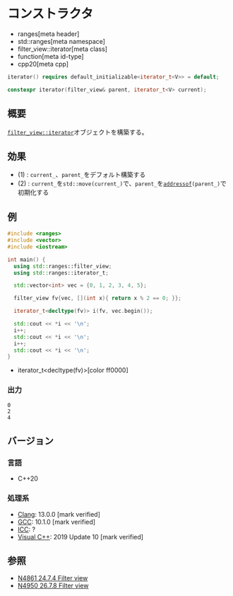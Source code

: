 # コンストラクタ
* ranges[meta header]
* std::ranges[meta namespace]
* filter_view::iterator[meta class]
* function[meta id-type]
* cpp20[meta cpp]

```cpp
iterator() requires default_initializable<iterator_t<V>> = default;    // (1)

constexpr iterator(filter_view& parent, iterator_t<V> current);        // (2)
```

## 概要

[`filter_view::iterator`](../iterator.md)オブジェクトを構築する。

## 効果

- (1) : `current_`、`parent_`をデフォルト構築する
- (2) : `current_`を`std::move(current_)`で、`parent_`を[`addressof`](/reference/memory/addressof.md)`(parent_)`で初期化する

## 例
```cpp example
#include <ranges>
#include <vector>
#include <iostream>

int main() {
  using std::ranges::filter_view;
  using std::ranges::iterator_t;

  std::vector<int> vec = {0, 1, 2, 3, 4, 5};

  filter_view fv{vec, [](int x){ return x % 2 == 0; }};

  iterator_t<decltype(fv)> i(fv, vec.begin());

  std::cout << *i << '\n';
  i++;
  std::cout << *i << '\n';
  i++;
  std::cout << *i << '\n';
}
```
* iterator_t<decltype(fv)>[color ff0000]

### 出力
```
0
2
4
```

## バージョン
### 言語
- C++20

### 処理系
- [Clang](/implementation.md#clang): 13.0.0 [mark verified]
- [GCC](/implementation.md#gcc): 10.1.0 [mark verified]
- [ICC](/implementation.md#icc): ?
- [Visual C++](/implementation.md#visual_cpp): 2019 Update 10 [mark verified]

## 参照
- [N4861 24.7.4 Filter view](https://timsong-cpp.github.io/cppwp/n4861/range.filter)
- [N4950 26.7.8 Filter view](https://timsong-cpp.github.io/cppwp/n4950/range.filter)
